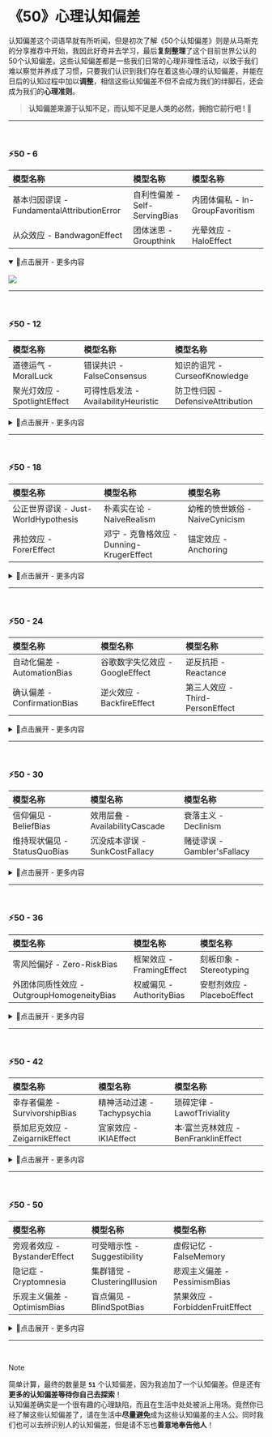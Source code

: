 # 《50》心理认知偏差
认知偏差这个词语早就有所听闻，但是初次了解《50个认知偏差》则是从马斯克的分享推荐中开始，我因此好奇并去学习，最后**复刻整理**了这个目前世界公认的50个认知偏差。这些认知偏差都是一些我们日常的心理非理性活动，以致于我们难以察觉并养成了习惯，只要我们认识到我们存在着这些心理的认知偏差，并能在日后的认知过程中加以**调整**，相信这些认知偏差不但不会成为我们的绊脚石，还会成为我们的**心理准则**。

> **认知偏差来源于认知不足，而认知不足是人类的必然，拥抱它前行吧 ! 💪**

---
<br>

### ⚡50 - 6

| 模型名称 | 模型名称 | 模型名称 |
| :--- | :--- | :--- |
| 基本归因谬误 - FundamentalAttributionError | 自利性偏差 - Self-ServingBias | 内团体偏私 - In-GroupFavoritism |
| 从众效应 - BandwagonEffect | 团体迷思 - Groupthink | 光晕效应 - HaloEffect |

<details open="True">
<summary>🔅点击展开 - 更多内容</summary>
<br>
<img src="https://github.com/PM-Geeker-ORG/Adok/assets/143123392/6c81e235-a2cd-4ea1-82c6-5519c7c66d74"></img>
</details>

---
<br>

### ⚡50 - 12

| 模型名称 | 模型名称 | 模型名称 |
| :--- | :--- | :--- |
| 道德运气 - MoralLuck | 错误共识 - FalseConsensus | 知识的诅咒 - CurseofKnowledge |
| 聚光灯效应 - SpotlightEffect | 可得性启发法 - AvailabilityHeuristic | 防卫性归因 - DefensiveAttribution |

<details>
<summary>🔅点击展开 - 更多内容</summary>
<br>
<img src="https://github.com/PM-Geeker-ORG/Adok/assets/143123392/83a897a2-ee5d-459e-9c92-980d19b115de"></img>
</details>

---
<br>

### ⚡50 - 18

| 模型名称 | 模型名称 | 模型名称 |
| :--- | :--- | :--- |
| 公正世界谬误 - Just-WorldHypothesis | 朴素实在论 - NaiveRealism | 幼稚的愤世嫉俗 - NaiveCynicism |
| 弗拉效应 - ForerEffect | 邓宁 - 克鲁格效应 - Dunning-KrugerEffect | 锚定效应 - Anchoring |

<details>
<summary>🔅点击展开 - 更多内容</summary>
<br>
<img src="https://github.com/PM-Geeker-ORG/Adok/assets/143123392/9aa5db54-9939-434c-8eea-09ac34b0a386"></img>
</details>

---
<br>

### ⚡50 - 24

| 模型名称 | 模型名称 | 模型名称 |
| :--- | :--- | :--- |
| 自动化偏差 - AutomationBias | 谷歌数字失忆效应 - GoogleEffect | 逆反抗拒 - Reactance |
| 确认偏差 - ConfirmationBias | 逆火效应 - BackfireEffect | 第三人效应 - Third-PersonEffect |

<details>
<summary>🔅点击展开 - 更多内容</summary>
<br>
<img src="https://github.com/PM-Geeker-ORG/Adok/assets/143123392/23b2527f-38f1-4b19-b537-fa10ffc4ea5d"></img>
</details>

---
<br>

### ⚡50 - 30

| 模型名称 | 模型名称 | 模型名称 |
| :--- | :--- | :--- |
| 信仰偏见 - BeliefBias | 效用层叠 - AvailabilityCascade | 衰落主义 - Declinism |
| 维持现状偏见 - StatusQuoBias | 沉没成本谬误 - SunkCostFallacy | 赌徒谬误 - Gambler'sFallacy |

<details>
<summary>🔅点击展开 - 更多内容</summary>
<br>
<img src="https://github.com/PM-Geeker-ORG/Adok/assets/143123392/3a2fd10f-e5d9-40b0-bdce-2efd7b1dd932"></img>
</details>

---
<br>

### ⚡50 - 36

| 模型名称 | 模型名称 | 模型名称 |
| :--- | :--- | :--- |
| 零风险偏好 - Zero-RiskBias | 框架效应 - FramingEffect | 刻板印象 - Stereotyping |
| 外团体同质性效应 - OutgroupHomogeneityBias | 权威偏见 - AuthorityBias | 安慰剂效应 - PlaceboEffect |

<details>
<summary>🔅点击展开 - 更多内容</summary>
<br>
<img src="https://github.com/PM-Geeker-ORG/Adok/assets/143123392/45abeed9-27de-4e01-a056-5857cd5716dc"></img>
</details>

---
<br>

### ⚡50 - 42

| 模型名称 | 模型名称 | 模型名称 |
| :--- | :--- | :--- |
| 幸存者偏差 - SurvivorshipBias | 精神活动过速 - Tachypsychia | 琐碎定律 - LawofTriviality |
| 蔡加尼克效应 - ZeigarnikEffect | 宜家效应 - IKIAEffect | 本·富兰克林效应 - BenFranklinEffect |

<details>
<summary>🔅点击展开 - 更多内容</summary>
<br>
<img src="https://github.com/PM-Geeker-ORG/Adok/assets/143123392/35bcc3da-0466-4a75-a4fc-e01665becf81"></img>
</details>

---
<br>

### ⚡50 - 50

| 模型名称 | 模型名称 | 模型名称 |
| :--- | :--- | :--- |
| 旁观者效应 - BystanderEffect | 可受暗示性 - Suggestibility | 虚假记忆 - FalseMemory |
| 隐记症 - Cryptomnesia | 集群错觉 - ClusteringIllusion | 悲观主义偏差 - PessimismBias |
| 乐观主义偏差 - OptimismBias | 盲点偏见 - BlindSpotBias | 禁果效应 - ForbiddenFruitEffect |

<details>
<summary>🔅点击展开 - 更多内容</summary>
<br>
<img src="https://github.com/PM-Geeker-ORG/Adok/assets/143123392/5723627f-8fa7-4131-8a81-fb3f67afe64f"></img>
</details>

---
<br>

> [!NOTE]
> 简单计算，最终的数量是 **```51```** 个认知偏差，因为我追加了一个认知偏差。但是还有**更多的认知偏差等待你自己去探索**！<br>
> 认知偏差确实是一个很有趣的心理缺陷，而且在生活中处处被派上用场。竟然你已经了解这些认知偏差了，请在生活中**尽量避免**成为这些认知偏差的主人公。同时我们也可以去辨识别人的认知偏差，但是请不忘也**善意地奉告他人**！
